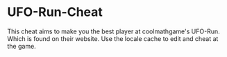 # UFO-Run-Cheat
This cheat aims to make you the best player at coolmathgame's UFO-Run. Which is found on their website. Use the locale cache to edit and cheat at the game.
